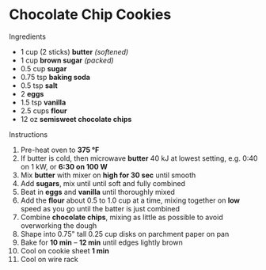 # Chocolate Chip Cookies

Ingredients

- 1 cup (2 sticks) **butter** *(softened)*
- 1 cup **brown sugar** *(packed)*
- 0.5 cup **sugar**
- 0.75 tsp **baking soda**
- 0.5 tsp **salt**
- 2 **eggs**
- 1.5 tsp **vanilla**
- 2.5 cups **flour**
- 12 oz **semisweet chocolate chips**

Instructions

1. Pre-heat oven to **375 °F**
1. If butter is cold, then microwave **butter** 40 kJ at lowest setting, e.g. 0:40 on 1 kW, or **6:30 on 100 W**
1. Mix **butter** with mixer on **high for 30 sec** until smooth
1. Add **sugars**, mix until until soft and fully combined
1. Beat in **eggs** and **vanilla** until thoroughly mixed
1. Add the **flour** about 0.5 to 1.0 cup at a time, mixing together on **low** speed as you go until the batter is just combined
1. Combine **chocolate chips**, mixing as little as possible to avoid overworking the dough
1. Shape into 0.75" tall 0.25 cup disks on parchment paper on pan
1. Bake for **10 min** – **12 min** until edges lightly brown
1. Cool on cookie sheet **1 min**
1. Cool on wire rack
